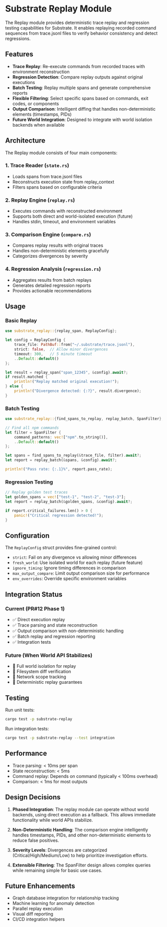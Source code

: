 # Substrate Replay Module

The Replay module provides deterministic trace replay and regression testing capabilities for Substrate. It enables replaying recorded command sequences from trace.jsonl files to verify behavior consistency and detect regressions.

## Features

- **Trace Replay**: Re-execute commands from recorded traces with environment reconstruction
- **Regression Detection**: Compare replay outputs against original executions
- **Batch Testing**: Replay multiple spans and generate comprehensive reports
- **Flexible Filtering**: Select specific spans based on commands, exit codes, or components
- **Output Comparison**: Intelligent diffing that handles non-deterministic elements (timestamps, PIDs)
- **Future World Integration**: Designed to integrate with world isolation backends when available

## Architecture

The Replay module consists of four main components:

### 1. Trace Reader (`state.rs`)
- Loads spans from trace.jsonl files
- Reconstructs execution state from replay_context
- Filters spans based on configurable criteria

### 2. Replay Engine (`replay.rs`)
- Executes commands with reconstructed environment
- Supports both direct and world-isolated execution (future)
- Handles stdin, timeout, and environment variables

### 3. Comparison Engine (`compare.rs`)
- Compares replay results with original traces
- Handles non-deterministic elements gracefully
- Categorizes divergences by severity

### 4. Regression Analysis (`regression.rs`)
- Aggregates results from batch replays
- Generates detailed regression reports
- Provides actionable recommendations

## Usage

### Basic Replay

```rust
use substrate_replay::{replay_span, ReplayConfig};

let config = ReplayConfig {
    trace_file: PathBuf::from("~/.substrate/trace.jsonl"),
    strict: false,  // Allow minor divergences
    timeout: 300,   // 5 minute timeout
    ..Default::default()
};

let result = replay_span("span_12345", &config).await?;
if result.matched {
    println!("Replay matched original execution!");
} else {
    println!("Divergence detected: {:?}", result.divergence);
}
```

### Batch Testing

```rust
use substrate_replay::{find_spans_to_replay, replay_batch, SpanFilter};

// Find all npm commands
let filter = SpanFilter {
    command_patterns: vec!["npm".to_string()],
    ..Default::default()
};

let spans = find_spans_to_replay(&trace_file, filter).await?;
let report = replay_batch(&spans, &config).await?;

println!("Pass rate: {:.1}%", report.pass_rate);
```

### Regression Testing

```rust
// Replay golden test traces
let golden_spans = vec!["test-1", "test-2", "test-3"];
let report = replay_batch(&golden_spans, &config).await?;

if report.critical_failures.len() > 0 {
    panic!("Critical regression detected!");
}
```

## Configuration

The `ReplayConfig` struct provides fine-grained control:

- `strict`: Fail on any divergence vs allowing minor differences
- `fresh_world`: Use isolated world for each replay (future feature)
- `ignore_timing`: Ignore timing differences in comparison
- `max_output_compare`: Limit output comparison size for performance
- `env_overrides`: Override specific environment variables

## Integration Status

### Current (PR#12 Phase 1)
- ✅ Direct execution replay
- ✅ Trace parsing and state reconstruction
- ✅ Output comparison with non-deterministic handling
- ✅ Batch replay and regression reporting
- ✅ Integration tests

### Future (When World API Stabilizes)
- 🔄 Full world isolation for replay
- 🔄 Filesystem diff verification
- 🔄 Network scope tracking
- 🔄 Deterministic replay guarantees

## Testing

Run unit tests:
```bash
cargo test -p substrate-replay
```

Run integration tests:
```bash
cargo test -p substrate-replay --test integration
```

## Performance

- Trace parsing: < 10ms per span
- State reconstruction: < 5ms
- Command replay: Depends on command (typically < 100ms overhead)
- Comparison: < 1ms for most outputs

## Design Decisions

1. **Phased Integration**: The replay module can operate without world backends, using direct execution as a fallback. This allows immediate functionality while world APIs stabilize.

2. **Non-Deterministic Handling**: The comparison engine intelligently handles timestamps, PIDs, and other non-deterministic elements to reduce false positives.

3. **Severity Levels**: Divergences are categorized (Critical/High/Medium/Low) to help prioritize investigation efforts.

4. **Extensible Filtering**: The SpanFilter design allows complex queries while remaining simple for basic use cases.

## Future Enhancements

- Graph database integration for relationship tracking
- Machine learning for anomaly detection
- Parallel replay execution
- Visual diff reporting
- CI/CD integration helpers